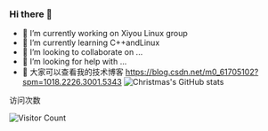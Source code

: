 ### Hi there 👋

- 🔭 I’m currently working on Xiyou Linux group
- 🌱 I’m currently learning C++andLinux
- 👯 I’m looking to collaborate on ...
- 🤔 I’m looking for help with ...
- 💬 大家可以查看我的技术博客 https://blog.csdn.net/m0_61705102?spm=1018.2226.3001.5343
![Christmas's GitHub stats](https://github-readme-stats.vercel.app/api?username=Christmas&show_icons=true&theme=tokyonight)


访问次数

![Visitor Count](https://profile-counter.glitch.me/Christmas/count.svg)
